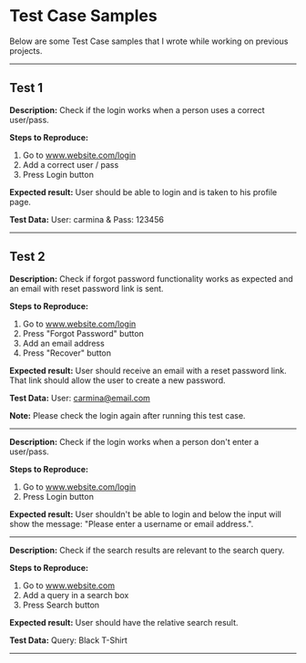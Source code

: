 # Test Case Samples

Below are some Test Case samples that I wrote while working on previous projects.

----------------
## Test 1
**Description:**
Check if the login works when a person uses a correct user/pass.

**Steps to Reproduce:**
1. Go to www.website.com/login
2. Add a correct user / pass
3. Press Login button

**Expected result:**
User should be able to login and is taken to his profile page.

**Test Data:**
User: carmina & Pass: 123456


----------------
## Test 2
**Description:**
Check if forgot password functionality works as expected and an email with reset password link is sent.

**Steps to Reproduce:**
1. Go to www.website.com/login
2. Press "Forgot Password" button
3. Add an email address
4. Press "Recover" button

**Expected result:**
User should receive an email with a reset password link. That link should allow the user to create a new password.

**Test Data:**
User: carmina@email.com

**Note:**
Please check the login again after running this test case.



----------------

**Description:**
Check if the login works when a person don't enter a user/pass.

**Steps to Reproduce:**
1. Go to www.website.com/login
2. Press Login button

**Expected result:**
User shouldn't be able to login and below the input will show the message: "Please enter a username or email address.". 


-------------------------------


**Description:**
Check if the search results are relevant to the search query.

**Steps to Reproduce:**
1. Go to www.website.com
2. Add a query in a search box
3. Press Search button

**Expected result:**
User should have the relative search result.

**Test Data:**
Query: Black T-Shirt


---------------------------------------






